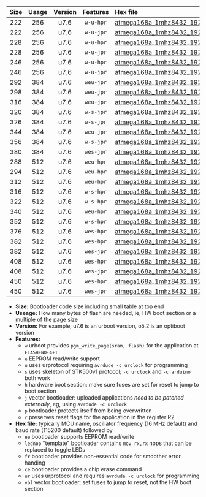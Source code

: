 |Size|Usage|Version|Features|Hex file|
|:-:|:-:|:-:|:-:|:--|
|222|256|u7.6|`w-u-hpr`|[atmega168a_1mhz8432_19200bps_ur.hex](https://raw.githubusercontent.com/stefanrueger/urboot/main//atmega168a_1mhz8432_19200bps_ur.hex)|
|222|256|u7.6|`w-u-jpr`|[atmega168a_1mhz8432_19200bps_ur_vbl.hex](https://raw.githubusercontent.com/stefanrueger/urboot/main//atmega168a_1mhz8432_19200bps_ur_vbl.hex)|
|228|256|u7.6|`w-u-hpr`|[atmega168a_1mhz8432_19200bps_lednop_ur.hex](https://raw.githubusercontent.com/stefanrueger/urboot/main//atmega168a_1mhz8432_19200bps_lednop_ur.hex)|
|228|256|u7.6|`w-u-jpr`|[atmega168a_1mhz8432_19200bps_lednop_ur_vbl.hex](https://raw.githubusercontent.com/stefanrueger/urboot/main//atmega168a_1mhz8432_19200bps_lednop_ur_vbl.hex)|
|246|256|u7.6|`w-u-hpr`|[atmega168a_1mhz8432_19200bps_lednop_fr_ur.hex](https://raw.githubusercontent.com/stefanrueger/urboot/main//atmega168a_1mhz8432_19200bps_lednop_fr_ur.hex)|
|246|256|u7.6|`w-u-jpr`|[atmega168a_1mhz8432_19200bps_lednop_fr_ur_vbl.hex](https://raw.githubusercontent.com/stefanrueger/urboot/main//atmega168a_1mhz8432_19200bps_lednop_fr_ur_vbl.hex)|
|292|384|u7.6|`weu-jpr`|[atmega168a_1mhz8432_19200bps_ee_ur_vbl.hex](https://raw.githubusercontent.com/stefanrueger/urboot/main//atmega168a_1mhz8432_19200bps_ee_ur_vbl.hex)|
|298|384|u7.6|`weu-jpr`|[atmega168a_1mhz8432_19200bps_ee_lednop_ur_vbl.hex](https://raw.githubusercontent.com/stefanrueger/urboot/main//atmega168a_1mhz8432_19200bps_ee_lednop_ur_vbl.hex)|
|316|384|u7.6|`weu-jpr`|[atmega168a_1mhz8432_19200bps_ee_lednop_fr_ur_vbl.hex](https://raw.githubusercontent.com/stefanrueger/urboot/main//atmega168a_1mhz8432_19200bps_ee_lednop_fr_ur_vbl.hex)|
|320|384|u7.6|`w-s-jpr`|[atmega168a_1mhz8432_19200bps_vbl.hex](https://raw.githubusercontent.com/stefanrueger/urboot/main//atmega168a_1mhz8432_19200bps_vbl.hex)|
|326|384|u7.6|`w-s-jpr`|[atmega168a_1mhz8432_19200bps_lednop_vbl.hex](https://raw.githubusercontent.com/stefanrueger/urboot/main//atmega168a_1mhz8432_19200bps_lednop_vbl.hex)|
|344|384|u7.6|`weu-jpr`|[atmega168a_1mhz8432_19200bps_ee_lednop_fr_ce_ur_vbl.hex](https://raw.githubusercontent.com/stefanrueger/urboot/main//atmega168a_1mhz8432_19200bps_ee_lednop_fr_ce_ur_vbl.hex)|
|356|384|u7.6|`w-s-jpr`|[atmega168a_1mhz8432_19200bps_lednop_fr_vbl.hex](https://raw.githubusercontent.com/stefanrueger/urboot/main//atmega168a_1mhz8432_19200bps_lednop_fr_vbl.hex)|
|380|384|u7.6|`wes-jpr`|[atmega168a_1mhz8432_19200bps_ee_vbl.hex](https://raw.githubusercontent.com/stefanrueger/urboot/main//atmega168a_1mhz8432_19200bps_ee_vbl.hex)|
|288|512|u7.6|`weu-hpr`|[atmega168a_1mhz8432_19200bps_ee_ur.hex](https://raw.githubusercontent.com/stefanrueger/urboot/main//atmega168a_1mhz8432_19200bps_ee_ur.hex)|
|294|512|u7.6|`weu-hpr`|[atmega168a_1mhz8432_19200bps_ee_lednop_ur.hex](https://raw.githubusercontent.com/stefanrueger/urboot/main//atmega168a_1mhz8432_19200bps_ee_lednop_ur.hex)|
|312|512|u7.6|`weu-hpr`|[atmega168a_1mhz8432_19200bps_ee_lednop_fr_ur.hex](https://raw.githubusercontent.com/stefanrueger/urboot/main//atmega168a_1mhz8432_19200bps_ee_lednop_fr_ur.hex)|
|316|512|u7.6|`w-s-hpr`|[atmega168a_1mhz8432_19200bps.hex](https://raw.githubusercontent.com/stefanrueger/urboot/main//atmega168a_1mhz8432_19200bps.hex)|
|322|512|u7.6|`w-s-hpr`|[atmega168a_1mhz8432_19200bps_lednop.hex](https://raw.githubusercontent.com/stefanrueger/urboot/main//atmega168a_1mhz8432_19200bps_lednop.hex)|
|340|512|u7.6|`weu-hpr`|[atmega168a_1mhz8432_19200bps_ee_lednop_fr_ce_ur.hex](https://raw.githubusercontent.com/stefanrueger/urboot/main//atmega168a_1mhz8432_19200bps_ee_lednop_fr_ce_ur.hex)|
|352|512|u7.6|`w-s-hpr`|[atmega168a_1mhz8432_19200bps_lednop_fr.hex](https://raw.githubusercontent.com/stefanrueger/urboot/main//atmega168a_1mhz8432_19200bps_lednop_fr.hex)|
|376|512|u7.6|`wes-hpr`|[atmega168a_1mhz8432_19200bps_ee.hex](https://raw.githubusercontent.com/stefanrueger/urboot/main//atmega168a_1mhz8432_19200bps_ee.hex)|
|382|512|u7.6|`wes-hpr`|[atmega168a_1mhz8432_19200bps_ee_lednop.hex](https://raw.githubusercontent.com/stefanrueger/urboot/main//atmega168a_1mhz8432_19200bps_ee_lednop.hex)|
|382|512|u7.6|`wes-jpr`|[atmega168a_1mhz8432_19200bps_ee_lednop_vbl.hex](https://raw.githubusercontent.com/stefanrueger/urboot/main//atmega168a_1mhz8432_19200bps_ee_lednop_vbl.hex)|
|408|512|u7.6|`wes-hpr`|[atmega168a_1mhz8432_19200bps_ee_lednop_fr.hex](https://raw.githubusercontent.com/stefanrueger/urboot/main//atmega168a_1mhz8432_19200bps_ee_lednop_fr.hex)|
|408|512|u7.6|`wes-jpr`|[atmega168a_1mhz8432_19200bps_ee_lednop_fr_vbl.hex](https://raw.githubusercontent.com/stefanrueger/urboot/main//atmega168a_1mhz8432_19200bps_ee_lednop_fr_vbl.hex)|
|450|512|u7.6|`wes-hpr`|[atmega168a_1mhz8432_19200bps_ee_lednop_fr_ce.hex](https://raw.githubusercontent.com/stefanrueger/urboot/main//atmega168a_1mhz8432_19200bps_ee_lednop_fr_ce.hex)|
|450|512|u7.6|`wes-jpr`|[atmega168a_1mhz8432_19200bps_ee_lednop_fr_ce_vbl.hex](https://raw.githubusercontent.com/stefanrueger/urboot/main//atmega168a_1mhz8432_19200bps_ee_lednop_fr_ce_vbl.hex)|

- **Size:** Bootloader code size including small table at top end
- **Useage:** How many bytes of flash are needed, ie, HW boot section or a multiple of the page size
- **Version:** For example, u7.6 is an urboot version, o5.2 is an optiboot version
- **Features:**
  + `w` urboot provides `pgm_write_page(sram, flash)` for the application at `FLASHEND-4+1`
  + `e` EEPROM read/write support
  + `u` uses urprotocol requiring `avrdude -c urclock` for programming
  + `s` uses skeleton of STK500v1 protocol; `-c urclock` and `-c arduino` both work
  + `h` hardware boot section: make sure fuses are set for reset to jump to boot section
  + `j` vector bootloader: uploaded applications *need to be patched externally*, eg, using `avrdude -c urclock`
  + `p` bootloader protects itself from being overwritten
  + `r` preserves reset flags for the application in the register R2
- **Hex file:** typically MCU name, oscillator frequency (16 MHz default) and baud rate (115200 default) followed by
  + `ee` bootloader supports EEPROM read/write
  + `lednop` "template" bootloader contains `mov rx,rx` nops that can be replaced to toggle LEDs
  + `fr` bootloader provides non-essential code for smoother error handing
  + `ce` bootloader provides a chip erase command
  + `ur` uses urprotocol and requires `avrdude -c urclock` for programming
  + `vbl` vector bootloader: set fuses to jump to reset, not the HW boot section
